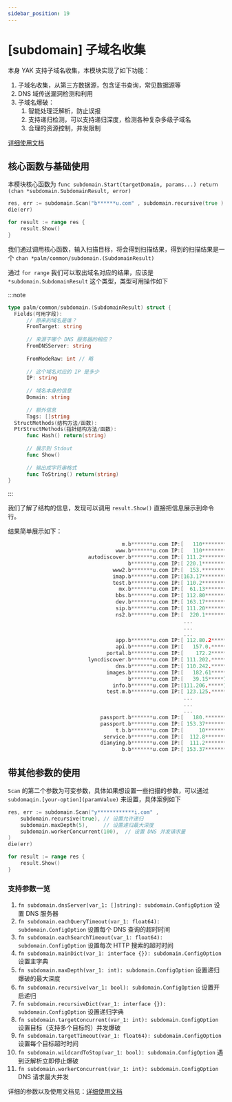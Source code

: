 ```yaml
---
sidebar_position: 19
---
```


# [subdomain] 子域名收集

本身 YAK 支持子域名收集，本模块实现了如下功能：

1. 子域名收集，从第三方数据源，包含证书查询，常见数据源等
2. DNS 域传送漏洞检测和利用
3. 子域名爆破：
    1. 智能处理泛解析，防止误报
    2. 支持递归检测，可以支持递归深度，检测各种复杂多级子域名
    3. 合理的资源控制，并发限制
   
[详细使用文档](/docs/api/subdomain)
    
## 核心函数与基础使用

本模块核心函数为 `func subdomain.Start(targetDomain, params...) return (chan *subdomain.SubdomainResult, error)`

```go
res, err := subdomain.Scan("b******u.com" , subdomain.recursive(true ) )
die(err)

for result := range res {
    result.Show()
}
```

我们通过调用核心函数，输入扫描目标，将会得到扫描结果，得到的扫描结果是一个 `chan *palm/common/subdomain.(SubdomainResult)`

通过 `for range` 我们可以取出域名对应的结果，应该是 `*subdomain.SubdomainResult` 这个类型，类型可用操作如下

:::note

```go
type palm/common/subdomain.(SubdomainResult) struct {
  Fields(可用字段):
      // 原来的域名是谁？ 
      FromTarget: string
      
      // 来源于哪个 DNS 服务器的相应？  
      FromDNSServer: string  
      
      FromModeRaw: int // 略  
      
      // 这个域名对应的 IP 是多少
      IP: string  
      
      // 域名本身的信息
      Domain: string
      
      // 额外信息  
      Tags: []string  
  StructMethods(结构方法/函数): 
  PtrStructMethods(指针结构方法/函数): 
      func Hash() return(string)
      
      // 展示到 Stdout 
      func Show() 
      
      // 输出成字符串格式
      func ToString() return(string) 
}
```

:::

我们了解了结构的信息，发现可以调用 `result.Show()` 直接把信息展示到命令行。

结果简单展示如下：

```go
                                     m.b*******u.com IP:[   110********9] From:[]
                                   www.b*******u.com IP:[   110********3] From:[]
                          autodiscover.b*******u.com IP:[ 111.2********7] From:[]
                                       b*******u.com IP:[ 220.1********8] From:[]
                                  www2.b*******u.com IP:[  153.********8] From:[]
                                  imap.b*******u.com IP:[163.17********6] From:[]
                                  test.b*******u.com IP:[ 110.2********7] From:[]
                                    mx.b*******u.com IP:[  61.13*******1] From:[]
                                   bbs.b*******u.com IP:[ 112.80*******7] From:[]
                                   dev.b*******u.com IP:[ 163.17*******1] From:[]
                                   sip.b*******u.com IP:[ 111.20*******8] From:[]
                                   ns2.b*******u.com IP:[  220.1*******1] From:[]
                                                         ...
                                                         ...
                                                         ...
                                   app.b*******u.com IP:[ 112.80.2*****7] From:[]
                                   api.b*******u.com IP:[   157.0.*****9] From:[]
                                portal.b*******u.com IP:[    172.2*****2] From:[]
                          lyncdiscover.b*******u.com IP:[ 111.202.*****1] From:[]
                                   dns.b*******u.com IP:[ 110.242.*****4] From:[]
                                images.b*******u.com IP:[   182.61*****0] From:[]
                                       b*******u.com IP:[   39.15*****79] From:[]
                                  info.b*******u.com IP:[111.206.*****19] From:[]
                                test.m.b*******u.com IP:[ 123.125.*****0] From:[]
                                                         ...
                                                         ...
                                                         ...
                              passport.b*******u.com IP:[   180.*******9] From:[]
                              passport.b*******u.com IP:[ 153.37*******6] From:[]
                                   t.b.b*******u.com IP:[     10*******4] From:[]
                               service.b*******u.com IP:[  112.8*******3] From:[]
                              dianying.b*******u.com IP:[  111.2*******2] From:[https://crt.sh/?q=%25.b*******u.com]
                                     b.b*******u.com IP:[ 153.37*******3] From:*******
```

## 带其他参数的使用

`Scan` 的第二个参数为可变参数，具体如果想设置一些扫描的参数，可以通过 `subdomaqin.[your-option](paramValue)` 来设置，具体案例如下

```go
res, err := subdomain.Scan("y************i.com" , 
    subdomain.recursive(true), // 设置允许递归
    subdomain.maxDepth(5),     // 设置递归最大深度
    subdomain.workerConcurrent(100),  // 设置 DNS 并发请求量
)
die(err)

for result := range res {
    result.Show()
}
```

### 支持参数一览

1. `fn subdomain.dnsServer(var_1: []string): subdomain.ConfigOption` 设置 DNS 服务器
1. `fn subdomain.eachQueryTimeout(var_1: float64): subdomain.ConfigOption` 设置每个 DNS 查询的超时时间
1. `fn subdomain.eachSearchTimeout(var_1: float64): subdomain.ConfigOption` 设置每次 HTTP 搜索的超时时间
1. `fn subdomain.mainDict(var_1: interface {}): subdomain.ConfigOption` 设置主字典
1. `fn subdomain.maxDepth(var_1: int): subdomain.ConfigOption` 设置递归爆破的最大深度
1. `fn subdomain.recursive(var_1: bool): subdomain.ConfigOption` 设置开启递归
1. `fn subdomain.recursiveDict(var_1: interface {}): subdomain.ConfigOption` 设置递归字典
1. `fn subdomain.targetConcurrent(var_1: int): subdomain.ConfigOption` 设置目标（支持多个目标的）并发爆破
1. `fn subdomain.targetTimeout(var_1: float64): subdomain.ConfigOption` 设置每个目标超时时间
1. `fn subdomain.wildcardToStop(var_1: bool): subdomain.ConfigOption` 遇到泛解析立即停止爆破
1. `fn subdomain.workerConcurrent(var_1: int): subdomain.ConfigOption` DNS 请求最大并发

详细的参数以及使用文档见：[详细使用文档](/docs/api/subdomain)